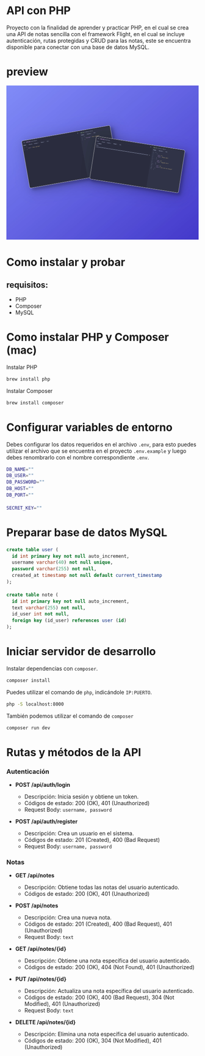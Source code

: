 # API con PHP

Proyecto con la finalidad de aprender y practicar PHP, en el cual se crea una API de notas sencilla con el framework Flight, en el cual se incluye autenticación, rutas protegidas y CRUD para las notas, este se encuentra disponible para conectar con una base de datos MySQL.

# preview

![api-php-preview](./preview/api-php.webp)

# Como instalar y probar

## requisitos:

- PHP
- Composer
- MySQL

# Como instalar PHP y Composer (mac)

Instalar PHP

```bash
brew install php
```

Instalar Composer

```bash
brew install composer
```

# Configurar variables de entorno

Debes configurar los datos requeridos en el archivo `.env`, para esto puedes utilizar el archivo que se encuentra en el proyecto `.env.example` y luego debes renombrarlo con el nombre correspondiente `.env`.

```bash
DB_NAME=""
DB_USER=""
DB_PASSWORD=""
DB_HOST=""
DB_PORT=""

SECRET_KEY=""
```

# Preparar base de datos MySQL

```sql
create table user (
  id int primary key not null auto_increment,
  username varchar(40) not null unique,
  password varchar(255) not null,
  created_at timestamp not null default current_timestamp
);

create table note (
  id int primary key not null auto_increment,
  text varchar(255) not null,
  id_user int not null,
  foreign key (id_user) references user (id)
);
```

# Iniciar servidor de desarrollo

Instalar dependencias con `composer`.
```bash
composer install
```

Puedes utilizar el comando de `php`, indicándole `IP:PUERTO`.

```bash
php -S localhost:8000
```

También podemos utilizar el comando de `composer`

```bash
composer run dev
```

# Rutas y métodos de la API

### Autenticación

- **POST /api/auth/login**

  - Descripción: Inicia sesión y obtiene un token.
  - Códigos de estado: 200 (OK), 401 (Unauthorized)
  - Request Body: `username, password`

- **POST /api/auth/register**
  - Descripción: Crea un usuario en el sistema.
  - Códigos de estado: 201 (Created), 400 (Bad Request)
  - Request Body: `username, password`

### Notas

- **GET /api/notes**

  - Descripción: Obtiene todas las notas del usuario autenticado.
  - Códigos de estado: 200 (OK), 401 (Unauthorized)

- **POST /api/notes**

  - Descripción: Crea una nueva nota.
  - Códigos de estado: 201 (Created), 400 (Bad Request), 401 (Unauthorized)
  - Request Body: `text`

- **GET /api/notes/{id}**

  - Descripción: Obtiene una nota específica del usuario autenticado.
  - Códigos de estado: 200 (OK), 404 (Not Found), 401 (Unauthorized)

- **PUT /api/notes/{id}**

  - Descripción: Actualiza una nota específica del usuario autenticado.
  - Códigos de estado: 200 (OK), 400 (Bad Request), 304 (Not Modified), 401 (Unauthorized)
  - Request Body: `text`

- **DELETE /api/notes/{id}**
  - Descripción: Elimina una nota específica del usuario autenticado.
  - Códigos de estado: 200 (OK), 304 (Not Modified), 401 (Unauthorized)
